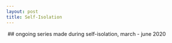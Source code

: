```yaml
---
layout: post
title: Self-Isolation
---
```

<img src="/images/quarantine/low-1-1.jpg" alt="" data-echo="/images/quarantine/1-1.jpg">
<!--more-->
## ongoing series made during self-isolation, march - june 2020
<img src="/images/quarantine/low-1-2.jpg" alt="" data-echo="/images/quarantine/1-2.jpg">
<img src="/images/quarantine/low-1-3.jpg" alt="" data-echo="/images/quarantine/1-3.jpg">
<img src="/images/quarantine/low-1-4.jpg" alt="" data-echo="/images/quarantine/1-4.jpg">
<img src="/images/quarantine/low-1-5.jpg" alt="" data-echo="/images/quarantine/1-5.jpg">
<img src="/images/quarantine/low-1-.jpg" alt="" data-echo="/images/quarantine/1-6.jpg">
<img src="/images/quarantine/low-1-7.jpg" alt="" data-echo="/images/quarantine/1-7.jpg">
<img src="/images/quarantine/low-1-8.jpg" alt="" data-echo="/images/quarantine/1-8.jpg">
<img src="/images/quarantine/low-1-9.jpg" alt="" data-echo="/images/quarantine/1-9.jpg">
<img src="/images/quarantine/low-1-10.jpg" alt="" data-echo="/images/quarantine/1-10.jpg">
<img src="/images/quarantine/low-1-11.jpg" alt="" data-echo="/images/quarantine/1-11.jpg">
<img src="/images/quarantine/low-1-12.jpg" alt="" data-echo="/images/quarantine/1-12.jpg">
<img src="/images/quarantine/low-1-13.jpg" alt="" data-echo="/images/quarantine/1-13.jpg">
<img src="/images/quarantine/low-1-14.jpg" alt="" data-echo="/images/quarantine/1-14.jpg">
<img src="/images/quarantine/low-1-15.jpg" alt="" data-echo="/images/quarantine/1-15.jpg">
<img src="/images/quarantine/low-1-16.jpg" alt="" data-echo="/images/quarantine/1-16.jpg">
<img src="/images/quarantine/low-1-17.jpg" alt="" data-echo="/images/quarantine/1-17.jpg">
<img src="/images/quarantine/low-1-18.jpg" alt="" data-echo="/images/quarantine/1-18.jpg">
<img src="/images/quarantine/low-1-19.jpg" alt="" data-echo="/images/quarantine/1-19.jpg">
<img src="/images/quarantine/low-1-20.jpg" alt="" data-echo="/images/quarantine/1-20.jpg">
<img src="/images/quarantine/low-1-21.jpg" alt="" data-echo="/images/quarantine/1-21.jpg">
<img src="/images/quarantine/low-1-22.jpg" alt="" data-echo="/images/quarantine/1-22.jpg">
<img src="/images/quarantine/low-1-23.jpg" alt="" data-echo="/images/quarantine/1-23.jpg">
<img src="/images/quarantine/low-1-24.jpg" alt="" data-echo="/images/quarantine/1-24.jpg">
<img src="/images/quarantine/low-1-25.jpg" alt="" data-echo="/images/quarantine/1-25.jpg">
